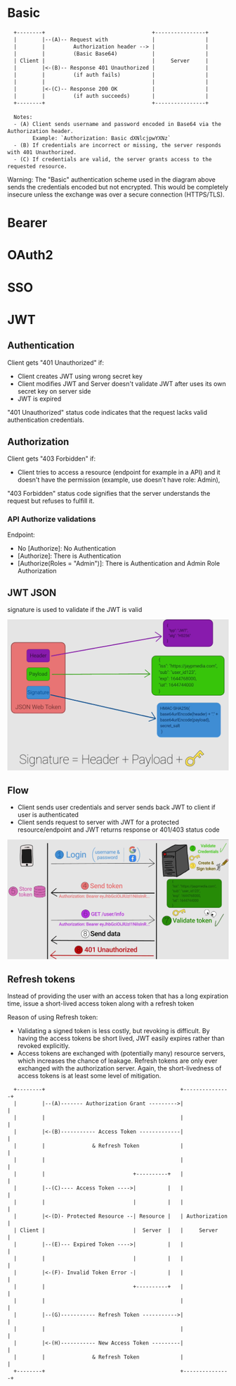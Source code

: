 # Basic

```
  +--------+                                  +----------------+
  |        |--(A)-- Request with              |                |
  |        |         Authorization header --> |                |
  |        |         (Basic Base64)           |                |
  | Client |                                  |     Server     |
  |        |<-(B)-- Response 401 Unauthorized |                |
  |        |         (if auth fails)          |                |
  |        |                                  |                |
  |        |<-(C)-- Response 200 OK           |                |
  |        |         (if auth succeeds)       |                |
  +--------+                                  +----------------+

  Notes:
  - (A) Client sends username and password encoded in Base64 via the Authorization header.
        Example: `Authorization: Basic dXNlcjpwYXNz`
  - (B) If credentials are incorrect or missing, the server responds with 401 Unauthorized.
  - (C) If credentials are valid, the server grants access to the requested resource.
```

Warning: The "Basic" authentication scheme used in the diagram above sends the credentials encoded but not encrypted. This would be completely insecure unless the exchange was over a secure connection (HTTPS/TLS).

# Bearer

# OAuth2

# SSO

# JWT

## Authentication

Client gets "401 Unauthorized" if:

* Client creates JWT using wrong secret key
* Client modifies JWT and Server doesn't validate JWT after uses its own secret key on server side
* JWT is expired

"401 Unauthorized" status code indicates that the request lacks valid authentication credentials. 

## Authorization

Client gets "403 Forbidden" if:

* Client tries to access a resource (endpoint for example in a API) and it doesn't have the permission (example, use doesn't have role: Admin), 

"403 Forbidden" status code signifies that the server understands the request but refuses to fulfill it.

### API Authorize validations

Endpoint:

* No [Authorize]: No Authentication
* [Authorize]: There is Authentication
* [Authorize(Roles = "Admin")]: There is Authentication and Admin Role Authorization

## JWT JSON

signature is used to validate if the JWT is valid

![JWT](./image-1.png)

## Flow

* Client sends user credentials and server sends back JWT to client if user is authenticated
* Client sends request to server with JWT for a protected resource/endpoint and JWT returns response or 401/403 status code

![JWT flow](./image-2.png)

## Refresh tokens 

Instead of providing the user with an access token that has a long expiration time, issue a short-lived access token along with a refresh token

Reason of using Refresh token: 
* Validating a signed token is less costly, but revoking is difficult. By having the access tokens be short lived, JWT easily expires rather than revoked explicitly.
* Access tokens are exchanged with (potentially many) resource servers, which increases the chance of leakage. Refresh tokens are only ever exchanged with the authorization server. Again, the short-livedness of access tokens is at least some level of mitigation.

```
  +--------+                                           +---------------+
  |        |--(A)------- Authorization Grant --------->|               |
  |        |                                           |               |
  |        |<-(B)----------- Access Token -------------|               |
  |        |               & Refresh Token             |               |
  |        |                                           |               |
  |        |                            +----------+   |               |
  |        |--(C)---- Access Token ---->|          |   |               |
  |        |                            |          |   |               |
  |        |<-(D)- Protected Resource --| Resource |   | Authorization |
  | Client |                            |  Server  |   |     Server    |
  |        |--(E)--- Expired Token ---->|          |   |               |
  |        |                            |          |   |               |
  |        |<-(F)- Invalid Token Error -|          |   |               |
  |        |                            +----------+   |               |
  |        |                                           |               |
  |        |--(G)----------- Refresh Token ----------->|               |
  |        |                                           |               |
  |        |<-(H)----------- New Access Token ---------|               |
  |        |               & Refresh Token             |               |
  +--------+                                           +---------------+
  ```